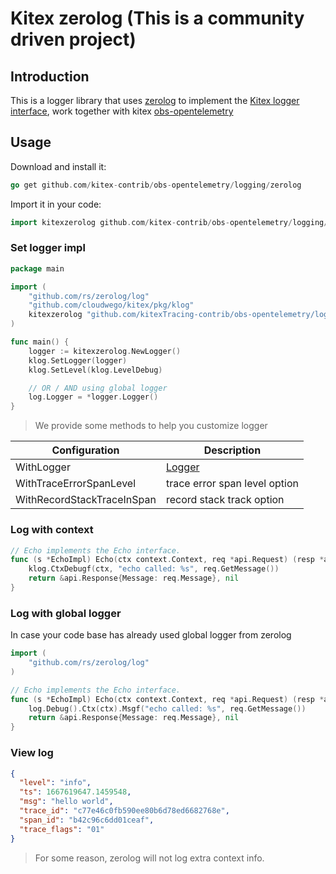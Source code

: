 # Kitex zerolog (This is a community driven project)

## Introduction

This is a logger library that uses [zerolog](https://github.com/rs/zerolog) to implement the [Kitex logger interface](https://www.cloudwego.io/docs/kitex/tutorials/basic-feature/logging/), work together with kitex [obs-opentelemetry](https://github.com/kitex-contrib/obs-opentelemetry)

## Usage

Download and install it:

```go
go get github.com/kitex-contrib/obs-opentelemetry/logging/zerolog
```

Import it in your code:

```go
import kitexzerolog github.com/kitex-contrib/obs-opentelemetry/logging/zerolog
```

### Set logger impl

```go
package main

import (
    "github.com/rs/zerolog/log"
    "github.com/cloudwego/kitex/pkg/klog"
    kitexzerolog "github.com/kitexTracing-contrib/obs-opentelemetry/logging/zerolog"
)

func main() {
    logger := kitexzerolog.NewLogger()
    klog.SetLogger(logger)
    klog.SetLevel(klog.LevelDebug)

    // OR / AND using global logger
    log.Logger = *logger.Logger()
}
```

> We provide some methods to help you customize logger

| Configuration              | Description                                                                   |
| -------------------------- | ----------------------------------------------------------------------------- |
| WithLogger                 | [Logger](https://pkg.go.dev/github.com/rs/zerolog#Logger)                       |
| WithTraceErrorSpanLevel    | trace error span level option                                                 |
| WithRecordStackTraceInSpan | record stack track option                                                     |

### Log with context

```go
// Echo implements the Echo interface.
func (s *EchoImpl) Echo(ctx context.Context, req *api.Request) (resp *api.Response, err error) {
    klog.CtxDebugf(ctx, "echo called: %s", req.GetMessage())
    return &api.Response{Message: req.Message}, nil
}
```

### Log with global logger

In case your code base has already used global logger from zerolog

```go
import (
    "github.com/rs/zerolog/log"
)

// Echo implements the Echo interface.
func (s *EchoImpl) Echo(ctx context.Context, req *api.Request) (resp *api.Response, err error) {
    log.Debug().Ctx(ctx).Msgf("echo called: %s", req.GetMessage())
    return &api.Response{Message: req.Message}, nil
}
```

### View log

```json
{
  "level": "info",
  "ts": 1667619647.1459548,
  "msg": "hello world",
  "trace_id": "c77e46c0fb590ee80b6d78ed6682768e",
  "span_id": "b42c96c6dd01ceaf",
  "trace_flags": "01"
}
```

> For some reason, zerolog will not log extra context info.
